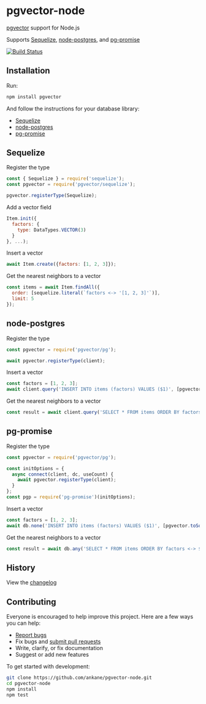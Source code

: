 # pgvector-node

[pgvector](https://github.com/ankane/pgvector) support for Node.js

Supports [Sequelize](https://github.com/sequelize/sequelize), [node-postgres](https://github.com/brianc/node-postgres), and [pg-promise](https://github.com/vitaly-t/pg-promise)

[![Build Status](https://github.com/ankane/pgvector-node/workflows/build/badge.svg?branch=master)](https://github.com/ankane/pgvector-node/actions)

## Installation

Run:

```sh
npm install pgvector
```

And follow the instructions for your database library:

- [Sequelize](#sequelize)
- [node-postgres](#node-postgres)
- [pg-promise](#pg-promise)

## Sequelize

Register the type

```js
const { Sequelize } = require('sequelize');
const pgvector = require('pgvector/sequelize');

pgvector.registerType(Sequelize);
```

Add a vector field

```js
Item.init({
  factors: {
    type: DataTypes.VECTOR(3)
  }
}, ...);
```

Insert a vector

```js
await Item.create({factors: [1, 2, 3]});
```

Get the nearest neighbors to a vector

```js
const items = await Item.findAll({
  order: [sequelize.literal(`factors <-> '[1, 2, 3]'`)],
  limit: 5
});
```

## node-postgres

Register the type

```js
const pgvector = require('pgvector/pg');

await pgvector.registerType(client);
```

Insert a vector

```js
const factors = [1, 2, 3];
await client.query('INSERT INTO items (factors) VALUES ($1)', [pgvector.toSql(factors)]);
```

Get the nearest neighbors to a vector

```js
const result = await client.query('SELECT * FROM items ORDER BY factors <-> $1 LIMIT 5', [pgvector.toSql(factors)]);
```

## pg-promise

Register the type

```js
const pgvector = require('pgvector/pg');

const initOptions = {
  async connect(client, dc, useCount) {
    await pgvector.registerType(client);
  }
};
const pgp = require('pg-promise')(initOptions);
```

Insert a vector

```js
const factors = [1, 2, 3];
await db.none('INSERT INTO items (factors) VALUES ($1)', [pgvector.toSql(factors)]);
```

Get the nearest neighbors to a vector

```js
const result = await db.any('SELECT * FROM items ORDER BY factors <-> $1 LIMIT 5', [pgvector.toSql(factors)]);
```

## History

View the [changelog](https://github.com/ankane/pgvector-node/blob/master/CHANGELOG.md)

## Contributing

Everyone is encouraged to help improve this project. Here are a few ways you can help:

- [Report bugs](https://github.com/ankane/pgvector-node/issues)
- Fix bugs and [submit pull requests](https://github.com/ankane/pgvector-node/pulls)
- Write, clarify, or fix documentation
- Suggest or add new features

To get started with development:

```sh
git clone https://github.com/ankane/pgvector-node.git
cd pgvector-node
npm install
npm test
```
